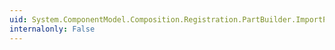 ```yaml
---
uid: System.ComponentModel.Composition.Registration.PartBuilder.ImportProperties(System.Predicate{System.Reflection.PropertyInfo},System.Action{System.Reflection.PropertyInfo,System.ComponentModel.Composition.Registration.ImportBuilder})
internalonly: False
---
```

